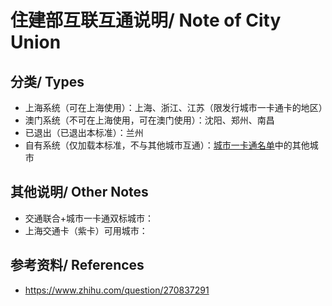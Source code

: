 # 住建部互联互通说明/ Note of City Union

## 分类/ Types
- 上海系统（可在上海使用）：上海、浙江、江苏（限发行城市一卡通卡的地区）
- 澳门系统（不可在上海使用，可在澳门使用）：沈阳、郑州、南昌
- 已退出（已退出本标准）：兰州
- 自有系统（仅加载本标准，不与其他城市互通）：[城市一卡通名单](http://www.icfw.com.cn/city_card.php)中的其他城市

## 其他说明/ Other Notes
- 交通联合+城市一卡通双标城市：
- 上海交通卡（紫卡）可用城市：

## 参考资料/ References
- https://www.zhihu.com/question/270837291
